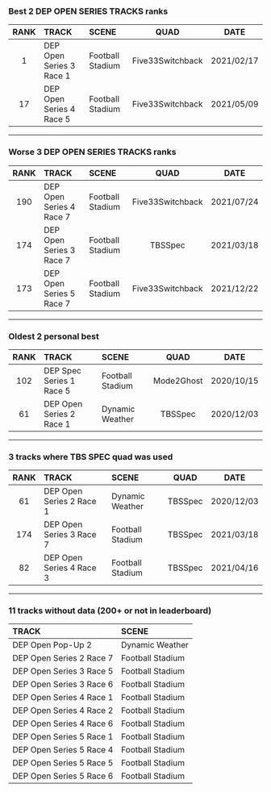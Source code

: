 ### Best 2 DEP OPEN SERIES TRACKS ranks
|RANK|TRACK|SCENE|QUAD|DATE|
|:---:|:---|:---|:---:|:---:|
|1|DEP Open Series 3 Race 1|Football Stadium|Five33Switchback|2021/02/17|
|17|DEP Open Series 4 Race 5|Football Stadium|Five33Switchback|2021/05/09|
---
### Worse 3 DEP OPEN SERIES TRACKS ranks
|RANK|TRACK|SCENE|QUAD|DATE|
|:---:|:---|:---|:---:|:---:|
|190|DEP Open Series 4 Race 7|Football Stadium|Five33Switchback|2021/07/24|
|174|DEP Open Series 3 Race 7|Football Stadium|TBSSpec|2021/03/18|
|173|DEP Open Series 5 Race 7|Football Stadium|Five33Switchback|2021/12/22|
---
### Oldest 2 personal best
|RANK|TRACK|SCENE|QUAD|DATE|
|:---:|:---|:---|:---:|:---:|
|102|DEP Spec Series 1 Race 5|Football Stadium|Mode2Ghost|2020/10/15|
|61|DEP Open Series 2 Race 1|Dynamic Weather|TBSSpec|2020/12/03|
---
### 3 tracks where TBS SPEC quad was used
|RANK|TRACK|SCENE|QUAD|DATE|
|:---:|:---|:---|:---:|:---:|
|61|DEP Open Series 2 Race 1|Dynamic Weather|TBSSpec|2020/12/03|
|174|DEP Open Series 3 Race 7|Football Stadium|TBSSpec|2021/03/18|
|82|DEP Open Series 4 Race 3|Football Stadium|TBSSpec|2021/04/16|
---
### 11 tracks without data (200+ or not in leaderboard)
|TRACK|SCENE|
|:---|:---|
|DEP Open Pop-Up 2|Dynamic Weather|
|DEP Open Series 2 Race 7|Football Stadium|
|DEP Open Series 3 Race 5|Football Stadium|
|DEP Open Series 3 Race 6|Football Stadium|
|DEP Open Series 4 Race 1|Football Stadium|
|DEP Open Series 4 Race 2|Football Stadium|
|DEP Open Series 4 Race 6|Football Stadium|
|DEP Open Series 5 Race 1|Football Stadium|
|DEP Open Series 5 Race 4|Football Stadium|
|DEP Open Series 5 Race 5|Football Stadium|
|DEP Open Series 5 Race 6|Football Stadium|
